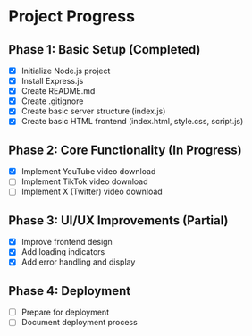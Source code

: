# Project Progress

## Phase 1: Basic Setup (Completed)

- [x] Initialize Node.js project
- [x] Install Express.js
- [x] Create README.md
- [x] Create .gitignore
- [x] Create basic server structure (index.js)
- [x] Create basic HTML frontend (index.html, style.css, script.js)

## Phase 2: Core Functionality (In Progress)

- [x] Implement YouTube video download
- [ ] Implement TikTok video download
- [ ] Implement X (Twitter) video download

## Phase 3: UI/UX Improvements (Partial)

- [x] Improve frontend design
- [x] Add loading indicators
- [x] Add error handling and display

## Phase 4: Deployment

- [ ] Prepare for deployment
- [ ] Document deployment process
